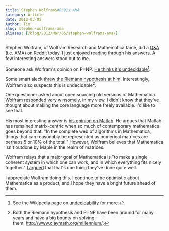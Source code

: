 ```yaml
---
title: Stephen Wolfram&#039;s AMA
category: Article
date: 2012-03-05
Author: Tim
slug: stephen-wolframs-ama
aliases: [/blog/2012/Mar/05/stephen-wolframs-ama/]
---
```


Stephen Wolfram, of Wolfram Research and Mathematica fame, did a [Q&A (i.e. AMA) on Reddit](http://www.reddit.com/r/IAmA/comments/qisot/im_stephen_wolfram_mathematica_nks_wolframalpha/) today. I just enjoyed reading through his answers. A few interesting answers stood out to me.

Someone ask Wolfram's opinion on P=NP. [He thinks it's undecidable](http://www.reddit.com/r/IAmA/comments/qisot/im_stephen_wolfram_mathematica_nks_wolframalpha/c3xy53q)[^1ama].

Some smart aleck [threw the Riemann hypothesis at him](http://www.reddit.com/r/IAmA/comments/qisot/im_stephen_wolfram_mathematica_nks_wolframalpha/c3xxmie). Interestingly, Wolfram also suspects this is undecidable[^2ama].

One questioner asked about open sourcing old versions of Mathematica. [Wolfram responded very winsomely](http://www.reddit.com/r/IAmA/comments/qisot/im_stephen_wolfram_mathematica_nks_wolframalpha/c3xz8by), in my view. I didn't know that they've thought about making the core language more freely available. I'd like to see that.

His most interesting answer is [his opinion on Matlab](http://www.reddit.com/r/IAmA/comments/qisot/im_stephen_wolfram_mathematica_nks_wolframalpha/c3xxhvt). He argues that Matlab has remained matrix-centric when so much of contemporary mathematics goes beyond that. "In the complete web of algorithms in Mathematica, things that can reasonably be represented as numerical matrices are perhaps 5 or 10% of the total." However, Wolfram believes that Mathematica isn't outdone by Maple in the realm of matrices.

Wolfram relays that a major goal of Mathematica is "to make a single coherent system in which one can work, and in which everything fits nicely together." [I argued](http://www.stiglerdiet.com/2012/02/10/mathematica-a-love-story/) that that's one thing they've done quite well.

I appreciate Wolfram doing this. I continue to be optimistic about Mathematica as a product, and I hope they have a bright future ahead of them.

[^1ama]: See the Wikipedia page on [undecidability](http://en.wikipedia.org/wiki/Undecidable_problem) for more.

[^2ama]: Both the Riemann hypothesis and P=NP have been around for many years and have a big bounty on solving them: http://www.claymath.org/millennium/.
